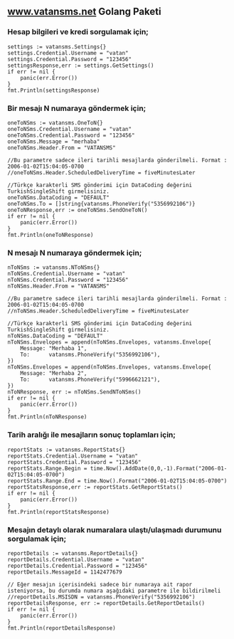 ## www.vatansms.net Golang Paketi
### Hesap bilgileri ve kredi sorgulamak için;
    settings := vatansms.Settings{}
    settings.Credential.Username = "vatan"
    settings.Credential.Password = "123456"
    settingsResponse,err := settings.GetSettings()
    if err != nil {
        panic(err.Error())
    }
    fmt.Println(settingsResponse)
   
### Bir mesajı N numaraya göndermek için;
    oneToNSms := vatansms.OneToN{}
    oneToNSms.Credential.Username = "vatan"
    oneToNSms.Credential.Password = "123456"
    oneToNSms.Message = "merhaba"
    oneToNSms.Header.From = "VATANSMS"

    //Bu parametre sadece ileri tarihli mesajlarda gönderilmeli. Format : 2006-01-02T15:04:05-0700
    //oneToNSms.Header.ScheduledDeliveryTime = fiveMinutesLater

    //Türkçe karakterli SMS gönderimi için DataCoding değerini TurkishSingleShift girmelisiniz.
    oneToNSms.DataCoding = "DEFAULT"
    oneToNSms.To = []string{vatansms.PhoneVerify("5356992106")}
    oneToNResponse,err := oneToNSms.SendOneToN()
    if err != nil {
        panic(err.Error())
    }
    fmt.Println(oneToNResponse)
    
### N mesajı N numaraya göndermek için;
    nToNSms := vatansms.NToNSms{}
    nToNSms.Credential.Username = "vatan"
    nToNSms.Credential.Password = "123456"
    nToNSms.Header.From = "VATANSMS"

    //Bu parametre sadece ileri tarihli mesajlarda gönderilmeli. Format : 2006-01-02T15:04:05-0700
    //nToNSms.Header.ScheduledDeliveryTime = fiveMinutesLater

    //Türkçe karakterli SMS gönderimi için DataCoding değerini TurkishSingleShift girmelisiniz.
    nToNSms.DataCoding = "DEFAULT"
    nToNSms.Envelopes = append(nToNSms.Envelopes, vatansms.Envelope{
        Message: "Merhaba 1",
        To:      vatansms.PhoneVerify("5356992106"),
    })
    nToNSms.Envelopes = append(nToNSms.Envelopes, vatansms.Envelope{
        Message: "Merhaba 2",
        To:      vatansms.PhoneVerify("5996662121"),
    })
    nToNResponse, err := nToNSms.SendNToNSms()
    if err != nil {
        panic(err.Error())
    }
    fmt.Println(nToNResponse)      


### Tarih aralığı ile mesajların sonuç toplamları için;
    reportStats := vatansms.ReportStats{}
	reportStats.Credential.Username = "vatan"
	reportStats.Credential.Password = "123456"
	reportStats.Range.Begin = time.Now().AddDate(0,0,-1).Format("2006-01-02T15:04:05-0700")
	reportStats.Range.End = time.Now().Format("2006-01-02T15:04:05-0700")
	reportStatsResponse,err := reportStats.GetReportStats()
	if err != nil {
		panic(err.Error())
	}
	fmt.Println(reportStatsResponse)   


### Mesajın detaylı olarak numaralara ulaştı/ulaşmadı durumunu sorgulamak için;
    reportDetails := vatansms.ReportDetails{}
	reportDetails.Credential.Username = "vatan"
	reportDetails.Credential.Password = "123456"
	reportDetails.MessageId = 1142477679

	// Eğer mesajın içerisindeki sadece bir numaraya ait rapor isteniyorsa, bu durumda numara aşağıdaki parametre ile bildirilmeli
	//reportDetails.MSISDN = vatansms.PhoneVerify("5356992106")
	reportDetailsResponse, err := reportDetails.GetReportDetails()
	if err != nil {
		panic(err.Error())
	}
	fmt.Println(reportDetailsResponse)
	
	